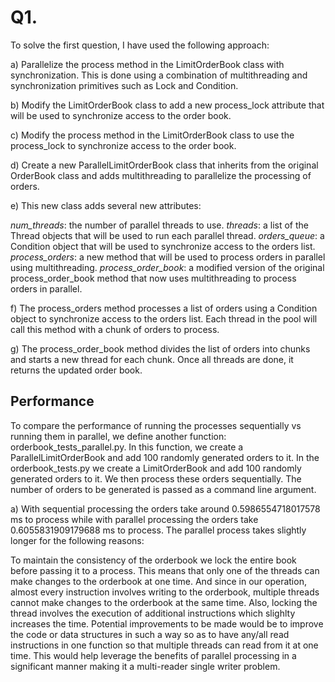 # Q1. 

To solve the first question, I have used the following approach: 

a) Parallelize the process method in the LimitOrderBook class with synchronization. This is done using a combination of multithreading and synchronization primitives such as Lock and Condition.

b) Modify the LimitOrderBook class to add a new process_lock attribute that will be used to synchronize access to the order book.

c) Modify the process method in the LimitOrderBook class to use the process_lock to synchronize access to the order book.

d) Create a new ParallelLimitOrderBook class that inherits from the original OrderBook class and adds multithreading to parallelize the processing of orders.

e) This new class adds several new attributes:

_num_threads_: the number of parallel threads to use.
_threads_: a list of the Thread objects that will be used to run each parallel thread.
_orders_queue_: a Condition object that will be used to synchronize access to the orders list.
_process_orders_: a new method that will be used to process orders in parallel using multithreading.
_process_order_book_: a modified version of the original process_order_book method that now uses multithreading to process orders in parallel.

f) The process_orders method processes a list of orders using a Condition object to synchronize access to the orders list. Each thread in the pool will call this method with a chunk of orders to process.

g) The process_order_book method divides the list of orders into chunks and starts a new thread for each chunk. Once all threads are done, it returns the updated order book.

## Performance

To compare the performance of running the processes sequentially vs running them in parallel, we define another function: orderbook_tests_parallel.py. In this function, we create a ParallelLimitOrderBook and add 100 randomly generated orders to it. In the orderbook_tests.py we create a LimitOrderBook and add 100 randomly generated orders to it. We then process these orders sequentially. The number of orders to be generated is passed as a command line argument. 

a) With sequential processing the orders take around 0.5986554718017578 ms to process while with parallel processing the orders take 0.6055831909179688 ms to process. The parallel process takes slightly longer for the following reasons:

To maintain the consistency of the orderbook we lock the entire book before passing it to a process. This means that only one of the threads can make changes to the orderbook at one time. And since in our operation, almost every instruction involves writing to the orderbook, multiple threads cannot make changes to the orderbook at the same time. Also, locking the thread involves the execution of additional instructions which slighlty increases the time. Potential improvements to be made would be to improve the code or data structures in such a way so as to have any/all read instructions in one function so that multiple threads can read from it at one time. This would help leverage the benefits of parallel processing in a significant manner making it a multi-reader single writer problem.

